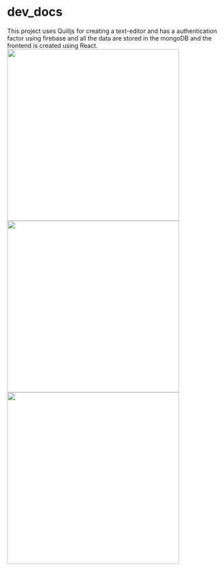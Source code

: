 # dev_docs

This project uses Quilljs for creating a text-editor and has a authentication factor using firebase and all the data are stored in the mongoDB and the frontend is created using React.
<img src="" width="400" height="400" />
<img src="" width="400" height="400" />
<img src="" width="400" height="400" />